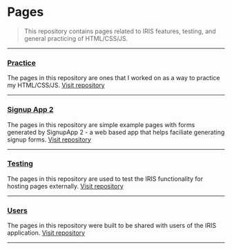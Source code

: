 # Pages

> This repository contains pages related to IRIS features, testing, and general practicing of HTML/CSS/JS.

----

### [Practice](https://github.com/Dejai/iris/tree/master/pages/practice)
The pages in this repository are ones that I worked on as a way to practice my HTML/CSS/JS.
[Visit repository](https://github.com/Dejai/iris/tree/master/pages/practice)

----

### [Signup App 2](https://github.com/Dejai/iris/tree/master/pages/signupApp2)
The pages in this repository are simple example pages with forms generated by SignupApp 2 - a web based app that helps faciliate generating signup forms.
[Visit repository](https://github.com/Dejai/iris/tree/master/pages/signupApp2)

----

### [Testing](https://github.com/Dejai/iris/tree/master/pages/testing)
The pages in this repository are used to test the IRIS functionality for hosting pages externally.
[Visit repository](https://github.com/Dejai/iris/tree/master/pages/testing)

----

### [Users](https://github.com/Dejai/iris/tree/master/pages/users)
The pages in this repository were built to be shared with users of the IRIS application.
[Visit repository](https://github.com/Dejai/iris/tree/master/pages/users)

----
